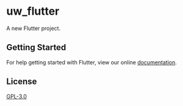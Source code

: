 # uw_flutter

A new Flutter project.

## Getting Started

For help getting started with Flutter, view our online
[documentation](https://flutter.io/).

## License

[GPL-3.0](./LICENSE.md)
